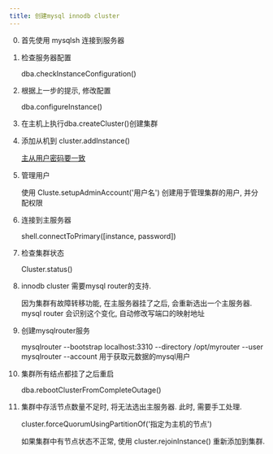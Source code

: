 ```yaml
---
title: 创建mysql innodb cluster
---
```


0. 首先使用 mysqlsh 连接到服务器

1. 检查服务器配置

    dba.checkInstanceConfiguration()

2. 根据上一步的提示, 修改配置

    dba.configureInstance()

3. 在主机上执行dba.createCluster()创建集群

4. 添加从机到 cluster.addInstance()

    [主从用户密码要一致](https://dev.mysql.com/doc/mysql-shell/8.0/en/creating-user-accounts-for-admin-api.html)

5. 管理用户

    使用 Cluste.setupAdminAccount('用户名') 创建用于管理集群的用户, 并分配权限

6. 连接到主服务器

    shell.connectToPrimary([instance, password])

7. 检查集群状态

    Cluster.status()

8. innodb cluster 需要mysql router的支持.

    因为集群有故障转移功能, 在主服务器挂了之后, 会重新选出一个主服务器. mysql router 会识别这个变化, 自动修改写端口的映射地址

9. 创建mysqlrouter服务

    mysqlrouter --bootstrap localhost:3310 --directory /opt/myrouter --user mysqlrouter --account 用于获取元数据的mysql用户

10. 集群所有结点都挂了之后重启

    dba.rebootClusterFromCompleteOutage()

11. 集群中存活节点数量不足时, 将无法选出主服务器.
    此时, 需要手工处理.

    cluster.forceQuorumUsingPartitionOf('指定为主机的节点')

    如果集群中有节点状态不正常, 使用 cluster.rejoinInstance() 重新添加到集群.
